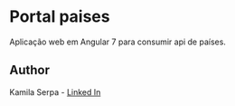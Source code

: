 # Portal paises

Aplicação web em Angular 7 para consumir api de países.

## Author

Kamila Serpa - [Linked In](https://www.linkedin.com/in/kamila-serpa/)

